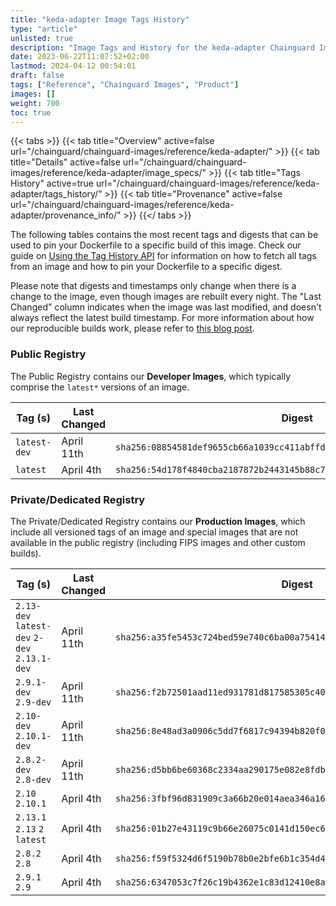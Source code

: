 ```yaml
---
title: "keda-adapter Image Tags History"
type: "article"
unlisted: true
description: "Image Tags and History for the keda-adapter Chainguard Image"
date: 2023-06-22T11:07:52+02:00
lastmod: 2024-04-12 00:54:01
draft: false
tags: ["Reference", "Chainguard Images", "Product"]
images: []
weight: 700
toc: true
---
```


{{< tabs >}}
{{< tab title="Overview" active=false url="/chainguard/chainguard-images/reference/keda-adapter/" >}}
{{< tab title="Details" active=false url="/chainguard/chainguard-images/reference/keda-adapter/image_specs/" >}}
{{< tab title="Tags History" active=true url="/chainguard/chainguard-images/reference/keda-adapter/tags_history/" >}}
{{< tab title="Provenance" active=false url="/chainguard/chainguard-images/reference/keda-adapter/provenance_info/" >}}
{{</ tabs >}}

The following tables contains the most recent tags and digests that can be used to pin your Dockerfile to a specific build of this image. Check our guide on [Using the Tag History API](/chainguard/chainguard-images/using-the-tag-history-api/) for information on how to fetch all tags from an image and how to pin your Dockerfile to a specific digest.

Please note that digests and timestamps only change when there is a change to the image, even though images are rebuilt every night. The "Last Changed" column indicates when the image was last modified, and doesn't always reflect the latest build timestamp. For more information about how our reproducible builds work, please refer to [this blog post](https://www.chainguard.dev/unchained/reproducing-chainguards-reproducible-image-builds).

### Public Registry
The Public Registry contains our **Developer Images**, which typically comprise the `latest*` versions of an image.

| Tag (s)       | Last Changed | Digest                                                                    |
|---------------|--------------|---------------------------------------------------------------------------|
|  `latest-dev` | April 11th   | `sha256:08854581def9655cb66a1039cc411abffdf2e05776d215b470e086ec51aef4e1` |
|  `latest`     | April 4th    | `sha256:54d178f4840cba2187872b2443145b88c75e67abf84b5def62633c85e11d65a5` |


### Private/Dedicated Registry
The Private/Dedicated Registry contains our **Production Images**, which include all versioned tags of an image and special images that are not available in the public registry (including FIPS images and other custom builds).

| Tag (s)                                       | Last Changed | Digest                                                                    |
|-----------------------------------------------|--------------|---------------------------------------------------------------------------|
|  `2.13-dev` `latest-dev` `2-dev` `2.13.1-dev` | April 11th   | `sha256:a35fe5453c724bed59e740c6ba00a754140c58f1962b9df0e67f6a4f36b1697b` |
|  `2.9.1-dev` `2.9-dev`                        | April 11th   | `sha256:f2b72501aad11ed931781d817585305c40a267efbaa9c15e4b8bbe732b3fc3fb` |
|  `2.10-dev` `2.10.1-dev`                      | April 11th   | `sha256:8e48ad3a0906c5dd7f6817c94394b820f0c62b401365f57525b1d7531062dadc` |
|  `2.8.2-dev` `2.8-dev`                        | April 11th   | `sha256:d5bb6be60368c2334aa290175e082e8fdb1fd9307ce70725e0039eeeeee006f7` |
|  `2.10` `2.10.1`                              | April 4th    | `sha256:3fbf96d831909c3a66b20e014aea346a1632a9d7ac010b3c94f95881bb7ff96b` |
|  `2.13.1` `2.13` `2` `latest`                 | April 4th    | `sha256:01b27e43119c9b66e26075c0141d150ec678f9ade62245fdac5e4dafd6cc09a0` |
|  `2.8.2` `2.8`                                | April 4th    | `sha256:f59f5324d6f5190b78b0e2bfe6b1c354d4cf8df3c10816935f3a1ed1e442acde` |
|  `2.9.1` `2.9`                                | April 4th    | `sha256:6347053c7f26c19b4362e1c83d12410e8a04f4d2745126a6b643b9ee71e3a32d` |

